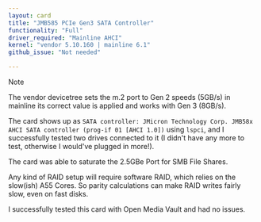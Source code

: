 ```yaml
---
layout: card
title: "JMB585 PCIe Gen3 SATA Controller"
functionality: "Full"
driver_required: "Mainline AHCI"
kernel: "vendor 5.10.160 | mainline 6.1"
github_issue: "Not needed"

---
```

> [!NOTE]  
> The vendor devicetree sets the m.2 port to Gen 2 speeds (5GB/s) in mainline its correct value is applied and works with Gen 3 (8GB/s).

The card shows up as `SATA controller: JMicron Technology Corp. JMB58x AHCI SATA controller (prog-if 01 [AHCI 1.0])` using `lspci`, and I successfully tested two drives connected to it (I didn't have any more to test, otherwise I would've plugged in more!).

The card was able to saturate the 2.5GBe Port for SMB File Shares.

Any kind of RAID setup will require software RAID, which relies on the slow(ish) A55 Cores. So parity calculations can make RAID writes fairly slow, even on fast disks.

I successfully tested this card with Open Media Vault and had no issues.
